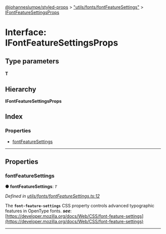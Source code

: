 [@johanneslumpe/styled-props](../README.md) > ["utils/fonts/fontFeatureSettings"](../modules/_utils_fonts_fontfeaturesettings_.md) > [IFontFeatureSettingsProps](../interfaces/_utils_fonts_fontfeaturesettings_.ifontfeaturesettingsprops.md)

# Interface: IFontFeatureSettingsProps

## Type parameters
#### T 
## Hierarchy

**IFontFeatureSettingsProps**

## Index

### Properties

* [fontFeatureSettings](_utils_fonts_fontfeaturesettings_.ifontfeaturesettingsprops.md#fontfeaturesettings)

---

## Properties

<a id="fontfeaturesettings"></a>

###  fontFeatureSettings

**● fontFeatureSettings**: *`T`*

*Defined in [utils/fonts/fontFeatureSettings.ts:12](https://github.com/johanneslumpe/styled-props/blob/3abf398/src/utils/fonts/fontFeatureSettings.ts#L12)*

The **`font-feature-settings`** CSS property controls advanced typographic features in OpenType fonts.
*__see__*: [https://developer.mozilla.org/docs/Web/CSS/font-feature-settings](https://developer.mozilla.org/docs/Web/CSS/font-feature-settings)

___

